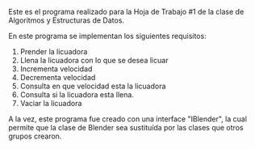 Este es el programa realizado para la Hoja de Trabajo #1 de la clase de Algoritmos y Estructuras de Datos.

En este programa se implementan los siguientes requisitos:
1. Prender la licuadora
2. Llena la licuadora con lo que se desea licuar
3. Incrementa velocidad
4. Decrementa velocidad
5. Consulta en que velocidad esta la licuadora
6. Consulta si la licuadora esta llena.
7. Vaciar la licuadora

A la vez, este programa fue creado con una interface "IBlender", la cual permite que la clase de Blender sea sustituída 
por las clases que otros grupos crearon.